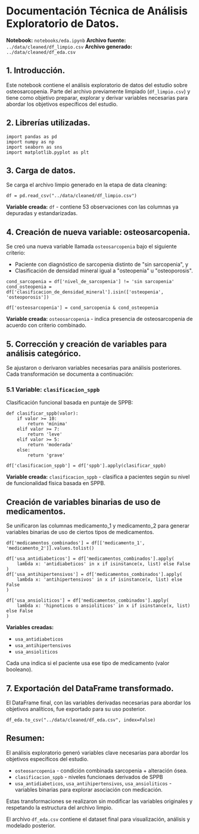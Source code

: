 # Documentación Técnica de Análisis Exploratorio de Datos.

**Notebook:** `notebooks/eda.ipynb`
**Archivo fuente:** `../data/cleaned/df_limpio.csv`
**Archivo generado:** `../data/cleaned/df_eda.csv`

## 1. Introducción.
Este notebook contiene el análisis exploratorio de datos del estudio sobre osteosarcopenia. Parte del archivo previamente limpiado (`df_limpio.csv`) y tiene como objetivo preparar, explorar y derivar variables necesarias para abordar los objetivos específicos del estudio.

## 2. Librerías utilizadas.
````
import pandas as pd
import numpy as np
import seaborn as sns
import matplotlib.pyplot as plt
````

## 3. Carga de datos.
Se carga el archivo limpio generado en la etapa de  data cleaning:
````
df = pd.read_csv("../data/cleaned/df_limpio.csv")
````
**Variable creada:** `df` - contiene 53 observaciones con las columnas ya depuradas y estandarizadas.

## 4. Creación de nueva variable: osteosarcopenia.
Se creó una nueva variable llamada `osteosarcopenia` bajo el siguiente criterio:
* Paciente con diagnóstico de sarcopenia distinto de "sin sarcopenia", y
* Clasificación de densidad mineral igual a "osteopenia" u "osteoporosis".

````
cond_sarcopenia = df['nivel_de_sarcopenia'] != 'sin sarcopenia'
cond_osteopenia = df['clasificacion_de_densidad_mineral'].isin(['osteopenia', 'osteoporosis'])

df['osteosarcopenia'] = cond_sarcopenia & cond_osteopenia
````
**Variable creada:** `osteosarcopenia` - indica presencia de osteosarcopenia de acuerdo con criterio combinado.

## 5. Corrección y creación de variables para análisis categórico.
Se ajustaron o derivaron variables necesarias para análisis posteriores. Cada transformación se documenta a continuación:

### 5.1 Variable: `clasificacion_sppb`
Clasificación funcional basada en puntaje de SPPB:
````
def clasificar_sppb(valor):
    if valor >= 10:
        return 'mínima'
    elif valor >= 7:
        return 'leve'
    elif valor >= 5:
        return 'moderada'
    else:
        return 'grave'

df['clasificacion_sppb'] = df['sppb'].apply(clasificar_sppb)
````
**Variable creada:** `clasificacion_sppb` - clasifica a pacientes según su nivel de funcionalidad física basada en SPPB.

## Creación de variables binarias de uso de medicamentos.
Se unificaron las columnas medicamento_1 y medicamento_2 para generar variables binarias de uso de ciertos tipos de medicamentos.
````
df['medicamentos_combinados'] = df[['medicamento_1', 'medicamento_2']].values.tolist()

df['usa_antidiabeticos'] = df['medicamentos_combinados'].apply(
    lambda x: 'antidiabeticos' in x if isinstance(x, list) else False
)
df['usa_antihipertensivos'] = df['medicamentos_combinados'].apply(
    lambda x: 'antihipertensivos' in x if isinstance(x, list) else False
)

df['usa_ansioliticos'] = df['medicamentos_combinados'].apply(
    lambda x: 'hipnoticos o ansioliticos' in x if isinstance(x, list) else False
)
````

**Variables creadas:**
* `usa_antidiabeticos`
* `usa_antihipertensivos`
* `usa_ansioliticos`

Cada una indica si el paciente usa ese tipo de medicamento (valor booleano).

## 7. Exportación del DataFrame transformado.
El DataFrame final, con las variables derivadas necesarias para abordar los objetivos analíticos, fue exportado para su uso posterior.
````
df_eda.to_csv("../data/cleaned/df_eda.csv", index=False)
````

## Resumen:
El análisis exploratorio generó variables clave necesarias para abordar los objetivos específicos del estudio.
* `osteosarcopenia` - condición combinada sarcopenia + alteración ósea.
* `clasificacion_sppb` - niveles funcionaes derivados de SPPB
* `usa_antidiabeticos`, `usa_antihipertensivos`, `usa_ansioliticos` - variables binarias para explorar asociación con medicación.

Estas transformaciones se realizaron sin modificar las variables originales y respetando la estructura del archivo limpio.

El archivo `df_eda.csv` contiene el dataset final para visualización, análisis y modelado posterior.

